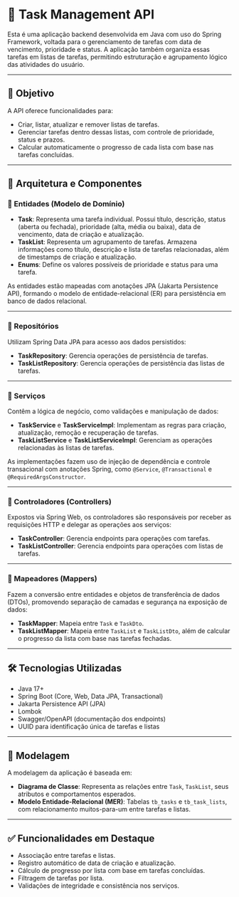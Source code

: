 # 📝 Task Management API

Esta é uma aplicação backend desenvolvida em Java com uso do Spring Framework, voltada para o gerenciamento de tarefas com data de vencimento, prioridade e status. A aplicação também organiza essas tarefas em listas de tarefas, permitindo estruturação e agrupamento lógico das atividades do usuário.

---

## 🎯 Objetivo

A API oferece funcionalidades para:

- Criar, listar, atualizar e remover listas de tarefas.
- Gerenciar tarefas dentro dessas listas, com controle de prioridade, status e prazos.
- Calcular automaticamente o progresso de cada lista com base nas tarefas concluídas.

---

## 🧱 Arquitetura e Componentes

### 🔸 Entidades (Modelo de Domínio)

- **Task**: Representa uma tarefa individual. Possui título, descrição, status (aberta ou fechada), prioridade (alta, média ou baixa), data de vencimento, data de criação e atualização.
- **TaskList**: Representa um agrupamento de tarefas. Armazena informações como título, descrição e lista de tarefas relacionadas, além de timestamps de criação e atualização.
- **Enums**: Define os valores possíveis de prioridade e status para uma tarefa.

As entidades estão mapeadas com anotações JPA (Jakarta Persistence API), formando o modelo de entidade-relacional (ER) para persistência em banco de dados relacional.

---

### 🔸 Repositórios

Utilizam Spring Data JPA para acesso aos dados persistidos:

- **TaskRepository**: Gerencia operações de persistência de tarefas.
- **TaskListRepository**: Gerencia operações de persistência das listas de tarefas.

---

### 🔸 Serviços

Contêm a lógica de negócio, como validações e manipulação de dados:

- **TaskService** e **TaskServiceImpl**: Implementam as regras para criação, atualização, remoção e recuperação de tarefas.
- **TaskListService** e **TaskListServiceImpl**: Gerenciam as operações relacionadas às listas de tarefas.

As implementações fazem uso de injeção de dependência e controle transacional com anotações Spring, como `@Service`, `@Transactional` e `@RequiredArgsConstructor`.

---

### 🔸 Controladores (Controllers)

Expostos via Spring Web, os controladores são responsáveis por receber as requisições HTTP e delegar as operações aos serviços:

- **TaskController**: Gerencia endpoints para operações com tarefas.
- **TaskListController**: Gerencia endpoints para operações com listas de tarefas.

---

### 🔸 Mapeadores (Mappers)

Fazem a conversão entre entidades e objetos de transferência de dados (DTOs), promovendo separação de camadas e segurança na exposição de dados:

- **TaskMapper**: Mapeia entre `Task` e `TaskDto`.
- **TaskListMapper**: Mapeia entre `TaskList` e `TaskListDto`, além de calcular o progresso da lista com base nas tarefas fechadas.

---

## 🛠️ Tecnologias Utilizadas

- Java 17+
- Spring Boot (Core, Web, Data JPA, Transactional)
- Jakarta Persistence API (JPA)
- Lombok
- Swagger/OpenAPI (documentação dos endpoints)
- UUID para identificação única de tarefas e listas

---

## 📐 Modelagem

A modelagem da aplicação é baseada em:

- **Diagrama de Classe**: Representa as relações entre `Task`, `TaskList`, seus atributos e comportamentos esperados.
- **Modelo Entidade-Relacional (MER)**: Tabelas `tb_tasks` e `tb_task_lists`, com relacionamento muitos-para-um entre tarefas e listas.

---

## ✅ Funcionalidades em Destaque

- Associação entre tarefas e listas.
- Registro automático de data de criação e atualização.
- Cálculo de progresso por lista com base em tarefas concluídas.
- Filtragem de tarefas por lista.
- Validações de integridade e consistência nos serviços.

